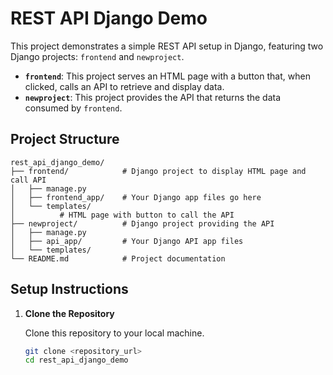 # REST API Django Demo

This project demonstrates a simple REST API setup in Django, featuring two Django projects: `frontend` and `newproject`.

- **`frontend`**: This project serves an HTML page with a button that, when clicked, calls an API to retrieve and display data.
- **`newproject`**: This project provides the API that returns the data consumed by `frontend`.

## Project Structure

```
rest_api_django_demo/
├── frontend/            # Django project to display HTML page and call API
│   ├── manage.py
│   ├── frontend_app/    # Your Django app files go here
│   └── templates/
│          # HTML page with button to call the API
├── newproject/          # Django project providing the API
│   ├── manage.py
│   ├── api_app/         # Your Django API app files
│   └── templates/
└── README.md            # Project documentation
```

## Setup Instructions

1. **Clone the Repository**

   Clone this repository to your local machine.

   ```bash
   git clone <repository_url>
   cd rest_api_django_demo




